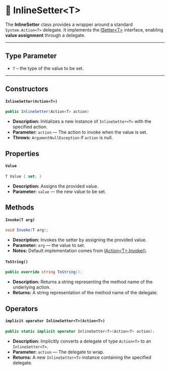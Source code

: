 # 🧩  InlineSetter&lt;T&gt;

The **InlineSetter** class provides a wrapper around a standard `System.Action<T>` delegate. It implements the [ISetter&lt;T&gt;](ISetter.md) interface, enabling **value assignment** through a delegate.

---

## Type Parameter
- `T` – the type of the value to be set.
---

## Constructors

#### `InlineSetter(Action<T>)`
```csharp
public InlineSetter(Action<T> action)
```
- **Description:** Initializes a new instance of `InlineSetter<T>` with the specified action.
- **Parameter:** `action` — The action to invoke when the value is set.
- **Throws:** `ArgumentNullException` if `action` is null.

## Properties

#### `Value`
```csharp
T Value { set; }
```
- **Description:** Assigns the provided value.
- **Parameter:** `value` — the new value to be set.

## Methods

#### `Invoke(T arg)`

```csharp
void Invoke(T arg);
```
- **Description:** Invokes the setter by assigning the provided value.
- **Parameter:** `arg` — the value to set.
- **Notes:** Default implementation comes from [IAction&lt;T&gt;.Invoke()](../Actions/IAction.md#invoket).

#### `ToString()`
```csharp
public override string ToString();
```
- **Description:** Returns a string representing the method name of the underlying action.
- **Returns:** A string representation of the method name of the delegate.

## Operators

#### `implicit operator InlineSetter<T>(Action<T>)`
```csharp
public static implicit operator InlineSetter<T>(Action<T> action);
```
- **Description:** Implicitly converts a delegate of type `Action<T>` to an `InlineSetter<T>`.
- **Parameter:** `action` — The delegate to wrap.
- **Returns:** A new `InlineSetter<T>` instance containing the specified delegate.